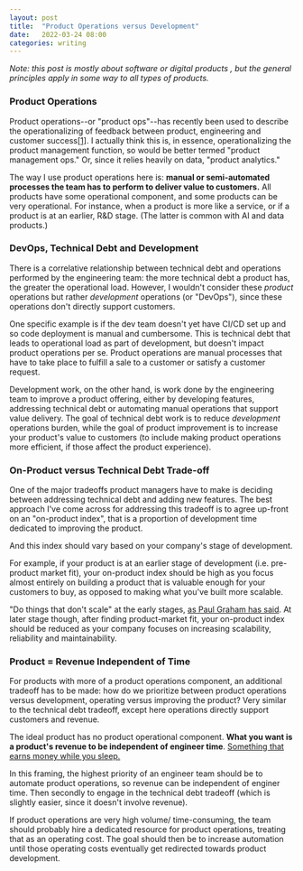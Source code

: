 ```yaml
---
layout: post
title:  "Product Operations versus Development"
date:   2022-03-24 08:00
categories: writing
---
```


*Note: this post is mostly about software or digital products , but the general principles apply in some way to all types of products.*

### Product Operations

Product operations--or "product ops"--has recently been used to describe the operationalizing of feedback between product, engineering and customer success[[1]](https://www.pendo.io/glossary/product-operations/). I actually think this is, in essence, operationalizing the product management function, so would be better termed "product management ops." Or, since it relies heavily on data, "product analytics."

The way I use product operations here is: **manual or semi-automated processes the team has to perform to deliver value to customers.** All products have some operational component, and some products can be very operational. For instance, when a product is more like a service, or if a product is at an earlier, R&D stage. (The latter is common with AI and data products.)

### DevOps, Technical Debt and Development

There is a correlative relationship between technical debt and operations performed by the engineering team: the more technical debt a product has, the greater the operational load. However, I wouldn't consider these *product* operations but rather *development* operations (or "DevOps"), since these operations don't directly support customers.

One specific example is if the dev team doesn't yet have CI/CD set up and so code deployment is manual and cumbersome. This is technical debt that leads to operational load as part of development, but doesn't impact product operations per se. Product operations are manual processes that have to take place to fulfill a sale to a customer or satisfy a customer request.

Development work, on the other hand, is work done by the engineering team to improve a product offering, either by developing features, addressing technical debt or automating manual operations that support value delivery. The goal of technical debt work is to reduce *development* operations burden, while the goal of product improvement is to increase your product's value to customers (to include making product operations more efficient, if those affect the product experience).

### On-Product versus Technical Debt Trade-off

One of the major tradeoffs product managers have to make is deciding between addressing technical debt and adding new features. The best approach I've come across for addressing this tradeoff is to agree up-front on an "on-product index", that is a proportion of development time dedicated to improving the product. 

And this index should vary based on your company's stage of development.

For example, if your product is at an earlier stage of development (i.e. pre-product market fit), your on-product index should be high as you focus almost entirely on building a product that is valuable enough for your customers to buy, as opposed to making what you've built more scalable. 

"Do things that don't scale" at the early stages, [as Paul Graham has said](http://paulgraham.com/ds.html). At later stage though, after finding product-market fit, your on-product index should be reduced as your company focuses on increasing scalability, reliability and maintainability.

### Product = Revenue Independent of Time

For products with more of a product operations component, an additional tradeoff has to be made: how do we prioritize between product operations versus development, operating versus improving the product? Very similar to the technical debt tradeoff, except here operations  directly support customers and revenue.

The ideal product has no product operational component. **What you want is a product's revenue to be independent of engineer time**. [Something that earns money while you sleep.](https://nav.al/rich) 

In this framing, the highest priority of an engineer team should be to automate product operations, so revenue can be independent of enginer time. Then secondly to engage in the technical debt tradeoff (which is slightly easier, since it doesn't involve revenue).

If product operations are very high volume/ time-consuming, the team should probably hire a dedicated resource for product operations, treating that as an operating cost. The goal should then be to increase automation until those operating costs eventually get redirected towards product development.

